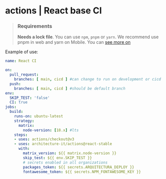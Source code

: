 # actions | React base CI


> ### Requirements 
> **Needs a lock file**. You can use `npm`, `pnpm` or `yarn`. We recommend use pnpm in web and yarn on Mobile. You can [see more on](https://architecture-it.github.io/docs/Platform/Front/#manejo-de-dependencias)



Example of use:


```yaml
name: React CI

on:
  pull_request:
    branches: [ main, cicd ] #can change to run on development or cicd branch
  push:
    branches: [ main, cicd ] #should be default branch
env:
  SKIP_TEST: 'false'
  CI: true
jobs:
  build:
    runs-on: ubuntu-latest
    strategy:
      matrix:
        node-version: [18.x] #lts
    steps:
    - uses: actions/checkout@v3
    - uses: architecture-it/actions@react-stable
      with:
        matrix_version: ${{ matrix.node-version }}
        skip_test: ${{ env.SKIP_TEST }}
        # secrets enabled in all organizations
        packages_token: ${{ secrets.ARQUITECTURA_DEPLOY }}
        fontawesome_token: ${{ secrets.NPM_FONTAWESOME_KEY }}
```